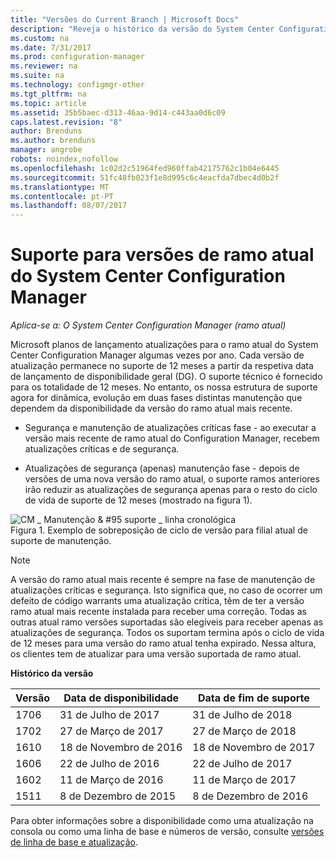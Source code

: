 ```yaml
---
title: "Versões do Current Branch | Microsoft Docs"
description: "Reveja o histórico da versão do System Center Configuration Manager e saber mais sobre as fases de serviço fornecido."
ms.custom: na
ms.date: 7/31/2017
ms.prod: configuration-manager
ms.reviewer: na
ms.suite: na
ms.technology: configmgr-other
ms.tgt_pltfrm: na
ms.topic: article
ms.assetid: 35b5baec-d313-46aa-9d14-c443aa0d6c09
caps.latest.revision: "8"
author: Brenduns
ms.author: brenduns
manager: angrobe
robots: noindex,nofollow
ms.openlocfilehash: 1c02d2c51964fed960ffab42175762c1b04e6445
ms.sourcegitcommit: 51fc48fb023f1e8d995c6c4eacfda7dbec4d0b2f
ms.translationtype: MT
ms.contentlocale: pt-PT
ms.lasthandoff: 08/07/2017
---
```

# <a name="support-for-system-center-configuration-manager-current-branch-versions"></a>Suporte para versões de ramo atual do System Center Configuration Manager

*Aplica-se a: O System Center Configuration Manager (ramo atual)*

Microsoft planos de lançamento atualizações para o ramo atual do System Center Configuration Manager algumas vezes por ano. Cada versão de atualização permanece no suporte de 12 meses a partir da respetiva data de lançamento de disponibilidade geral (DG). O suporte técnico é fornecido para os totalidade de 12 meses. No entanto, os nossa estrutura de suporte agora for dinâmica, evolução em duas fases distintas manutenção que dependem da disponibilidade da versão do ramo atual mais recente.  

-   Segurança e manutenção de atualizações críticas fase - ao executar a versão mais recente de ramo atual do Configuration Manager, recebem atualizações críticas e de segurança.  

-   Atualizações de segurança (apenas) manutenção fase - depois de versões de uma nova versão do ramo atual, o suporte ramos anteriores irão reduzir as atualizações de segurança apenas para o resto do ciclo de vida de suporte de 12 meses (mostrado na figura 1).  

 ![CM &#95; Manutenção & #95 suporte &#95; linha cronológica](../../../core/servers/manage/media/CM_Servicing_support_timeline.png "CM_Servicing_support_timeline")  
Figura 1. Exemplo de sobreposição de ciclo de versão para filial atual de suporte de manutenção.

> [!NOTE]  
>  A versão do ramo atual mais recente é sempre na fase de manutenção de atualizações críticas e segurança. Isto significa que, no caso de ocorrer um defeito de código warrants uma atualização crítica, têm de ter a versão ramo atual mais recente instalada para receber uma correção. Todas as outras atual ramo versões suportadas são elegíveis para receber apenas as atualizações de segurança. Todos os suportam termina após o ciclo de vida de 12 meses para uma versão do ramo atual tenha expirado. Nessa altura, os clientes tem de atualizar para uma versão suportada de ramo atual.  

 **Histórico da versão**  

|Versão|Data de disponibilidade|Data de fim de suporte|  
|-------------|-----------------------|----------------------|  
|1706|31 de Julho de 2017|31 de Julho de 2018|
|1702|27 de Março de 2017|27 de Março de 2018|
|1610|18 de Novembro de 2016|18 de Novembro de 2017|
|1606|22 de Julho de 2016| 22 de Julho de 2017|
|1602|11 de Março de 2016|11 de Março de 2017|
|1511|8 de Dezembro de 2015|8 de Dezembro de 2016|  




Para obter informações sobre a disponibilidade como uma atualização na consola ou como uma linha de base e números de versão, consulte [versões de linha de base e atualização](/sccm/core/servers/manage/updates#a-namebkmkbaselinesa-baseline-and-update-versions).
